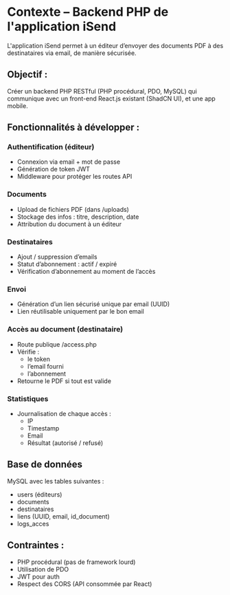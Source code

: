# Contexte – Backend PHP de l'application iSend

L'application iSend permet à un éditeur d’envoyer des documents PDF à des destinataires via email, de manière sécurisée.

## Objectif :
Créer un backend PHP RESTful (PHP procédural, PDO, MySQL) qui communique avec un front-end React.js existant (ShadCN UI), et une app mobile.

## Fonctionnalités à développer :

### Authentification (éditeur)
- Connexion via email + mot de passe
- Génération de token JWT
- Middleware pour protéger les routes API

### Documents
- Upload de fichiers PDF (dans /uploads)
- Stockage des infos : titre, description, date
- Attribution du document à un éditeur

### Destinataires
- Ajout / suppression d’emails
- Statut d’abonnement : actif / expiré
- Vérification d’abonnement au moment de l’accès

### Envoi
- Génération d’un lien sécurisé unique par email (UUID)
- Lien réutilisable uniquement par le bon email

### Accès au document (destinataire)
- Route publique /access.php
- Vérifie :
  - le token
  - l’email fourni
  - l’abonnement
- Retourne le PDF si tout est valide

### Statistiques
- Journalisation de chaque accès :
  - IP
  - Timestamp
  - Email
  - Résultat (autorisé / refusé)

## Base de données
MySQL avec les tables suivantes :
- users (éditeurs)
- documents
- destinataires
- liens (UUID, email, id_document)
- logs_acces

## Contraintes :
- PHP procédural (pas de framework lourd)
- Utilisation de PDO
- JWT pour auth
- Respect des CORS (API consommée par React)